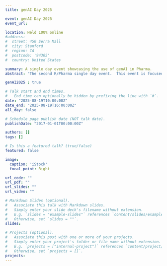 ```yaml
---
title: genAI Day 2025

event: genAI Day 2025
event_url:

location: Held 100% online
#address:
#  street: 450 Serra Mall
#  city: Stanford
#  region: CA
#  postcode: '94305'
#  country: United States

summary: A single day event showcasing the use of genAI in Pharma.
abstract: "The second R/Pharma single day event.  This event is focused on examples of using generative artificial intelligence (GenAI) with an emphasis in the drug development space and clinical domain."

genAI2025 : true

# Talk start and end times.
#   End time can optionally be hidden by prefixing the line with `#`.
date: "2025-08-19T10:00:00Z"
date_end: "2025-08-19T16:00:00Z"
all_day: false

# Schedule page publish date (NOT talk date).
publishDate: "2017-01-01T00:00:00Z"

authors: []
tags: []

# Is this a featured talk? (true/false)
featured: false

image:
  caption: 'iStock'
  focal_point: Right

url_code: ""
url_pdf: ""
url_slides: ""
url_video: ""

# Markdown Slides (optional).
#   Associate this talk with Markdown slides.
#   Simply enter your slide deck's filename without extension.
#   E.g. `slides = "example-slides"` references `content/slides/example-slides.md`.
#   Otherwise, set `slides = ""`.
slides:

# Projects (optional).
#   Associate this post with one or more of your projects.
#   Simply enter your project's folder or file name without extension.
#   E.g. `projects = ["internal-project"]` references `content/project/deep-learning/index.md`.
#   Otherwise, set `projects = []`.
projects:
---
```


